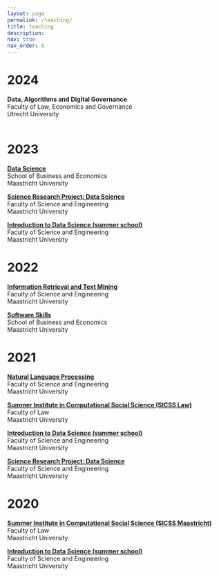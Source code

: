 ```yaml
---
layout: page
permalink: /teaching/
title: teaching
description:
nav: true
nav_order: 6
---
```


# 2024

**Data, Algorithms and Digital Governance**<br>
Faculty of Law, Economics and Governance<br>
Utrecht University<br>
<br>

# 2023

**[Data Science](https://code.unimaas.nl/Code/Display?intCalendarID=31&intBAMA=1&SearchString=BENC2011)**<br>
School of Business and Economics<br> 
Maastricht University<br>

**[Science Research Project: Data Science](https://curriculum.maastrichtuniversity.nl/meta/485886/science-research-project-data-science)**<br>
Faculty of Science and Engineering<br> 
Maastricht University<br>

**[Introduction to Data Science (summer school)](https://maastricht.dreamapply.com/courses/course/218-introduction-data-science?search=42680)**<br>
Faculty of Science and Engineering<br> 
Maastricht University<br>

# 2022

**[Information Retrieval and Text Mining](https://curriculum.maastrichtuniversity.nl/meta/484822/information-retrieval-and-text-mining)**<br>
Faculty of Science and Engineering<br> 
Maastricht University<br>

**[Software Skills](https://code.unimaas.nl/Code/Display?intCalendarID=28&intBAMA=1&SearchString=BENS1002)**<br>
School of Business and Economics<br> 
Maastricht University<br>

# 2021

**[Natural Language Processing](https://curriculum.maastrichtuniversity.nl/meta/483600/natural-language-processing)**<br>
Faculty of Science and Engineering<br> 
Maastricht University<br>

**[Summer Institute in Computational Social Science (SICSS Law)](https://sicss.io/2021/law/)**<br>
Faculty of Law<br> 
Maastricht University<br>

**[Introduction to Data Science (summer school)](https://maastricht.dreamapply.com/courses/course/218-introduction-data-science?search=42680)**<br>
Faculty of Science and Engineering<br> 
Maastricht University<br>

**[Science Research Project: Data Science](https://curriculum.maastrichtuniversity.nl/meta/485886/science-research-project-data-science)**<br>
Faculty of Science and Engineering<br> 
Maastricht University<br>

# 2020

**[Summer Institute in Computational Social Science (SICSS Maastricht)](https://sicss.io/2020/maastricht/)**<br>
Faculty of Law<br> 
Maastricht University<br>

**[Introduction to Data Science (summer school)](https://maastricht.dreamapply.com/courses/course/218-introduction-data-science?search=42680)**<br>
Faculty of Science and Engineering<br> 
Maastricht University<br>